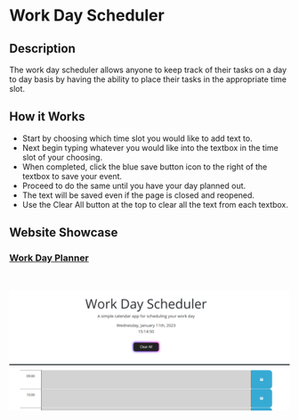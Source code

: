 # Work Day Scheduler
 
## Description

The work day scheduler allows anyone to keep track of their tasks on a day to day basis by having the ability to place their tasks in the appropriate time slot.
 
## How it Works

- Start by choosing which time slot you would like to add text to.
- Next begin typing whatever you would like into the textbox in the time slot of your choosing.
- When completed, click the blue save button icon to the right of the textbox to save your event.
- Proceed to do the same until you have your day planned out.
- The text will be saved even if the page is closed and reopened.
- Use the Clear All button at the top to clear all the text from each textbox.

## Website Showcase

### <ins>[Work Day Planner](https://tiomeko.github.io/work-day-scheduler/)</ins>
 
<br>
 
![application front page](./assets/images/plannerShowcase.PNG)
